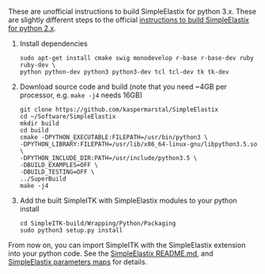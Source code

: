 These are unofficial instructions to build SimpleElastix for python 3.x. These are slightly different steps to the official [instructions to build SimpleElastix for python 2.x](http://simpleelastix.readthedocs.io/GettingStarted.html). 

1. Install dependencies

       sudo apt-get install cmake swig monodevelop r-base r-base-dev ruby ruby-dev \
       python python-dev python3 python3-dev tcl tcl-dev tk tk-dev

1. Download source code and build (note that you need ~4GB per processor, e.g. `make -j4` needs 16GB)

       git clone https://github.com/kaspermarstal/SimpleElastix
       cd ~/Software/SimpleElastix
       mkdir build
       cd build
       cmake -DPYTHON_EXECUTABLE:FILEPATH=/usr/bin/python3 \
       -DPYTHON_LIBRARY:FILEPATH=/usr/lib/x86_64-linux-gnu/libpython3.5.so \
       -DPYTHON_INCLUDE_DIR:PATH=/usr/include/python3.5 \
       -DBUILD_EXAMPLES=OFF \
       -DBUILD_TESTING=OFF \
       ../SuperBuild
       make -j4
    
1. Add the built SimpleITK with SimpleElastix modules to your python install

       cd SimpleITK-build/Wrapping/Python/Packaging
       sudo python3 setup.py install
    
From now on, you can import SimpleITK with the SimpleElastix extension into your python code. See the [SimpleElastix README.md](https://github.com/kaspermarstal/SimpleElastix/blob/master/README.md), and [SimpleElastix parameters maps](https://simpleelastix.readthedocs.io/ParameterMaps.html) for details.
